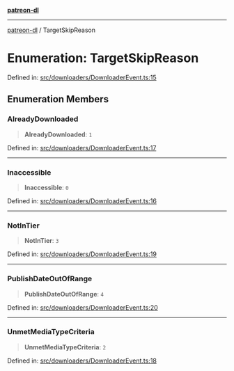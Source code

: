 [**patreon-dl**](../README.md)

***

[patreon-dl](../README.md) / TargetSkipReason

# Enumeration: TargetSkipReason

Defined in: [src/downloaders/DownloaderEvent.ts:15](https://github.com/patrickkfkan/patreon-dl/blob/faebc79e7105b755ed4bb91829b93f102ad3b38c/src/downloaders/DownloaderEvent.ts#L15)

## Enumeration Members

### AlreadyDownloaded

> **AlreadyDownloaded**: `1`

Defined in: [src/downloaders/DownloaderEvent.ts:17](https://github.com/patrickkfkan/patreon-dl/blob/faebc79e7105b755ed4bb91829b93f102ad3b38c/src/downloaders/DownloaderEvent.ts#L17)

***

### Inaccessible

> **Inaccessible**: `0`

Defined in: [src/downloaders/DownloaderEvent.ts:16](https://github.com/patrickkfkan/patreon-dl/blob/faebc79e7105b755ed4bb91829b93f102ad3b38c/src/downloaders/DownloaderEvent.ts#L16)

***

### NotInTier

> **NotInTier**: `3`

Defined in: [src/downloaders/DownloaderEvent.ts:19](https://github.com/patrickkfkan/patreon-dl/blob/faebc79e7105b755ed4bb91829b93f102ad3b38c/src/downloaders/DownloaderEvent.ts#L19)

***

### PublishDateOutOfRange

> **PublishDateOutOfRange**: `4`

Defined in: [src/downloaders/DownloaderEvent.ts:20](https://github.com/patrickkfkan/patreon-dl/blob/faebc79e7105b755ed4bb91829b93f102ad3b38c/src/downloaders/DownloaderEvent.ts#L20)

***

### UnmetMediaTypeCriteria

> **UnmetMediaTypeCriteria**: `2`

Defined in: [src/downloaders/DownloaderEvent.ts:18](https://github.com/patrickkfkan/patreon-dl/blob/faebc79e7105b755ed4bb91829b93f102ad3b38c/src/downloaders/DownloaderEvent.ts#L18)
